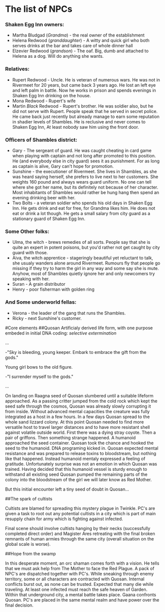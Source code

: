 # The list of NPCs

### Shaken Egg Inn owners:
  * Martha Bludgad (*Grandma*) - the real owner of the establishment
  * Helena Redwood (*granddaughter*) - A witty and quick girl who both serves
  drinks at the bar and takes care of whole dinner hall
  * Elzevier Redwood (*grandson*) - The oaf. Big, dumb and attached to Helena
  as a dog. Will do anything she wants.

### Relatives:
  * Rupert Redwood - Uncle. He is veteran of numerous wars. He was not in
  Rivermeet for 20 years, but came back 3 years ago. He lost an left eye and
  left palm in battle. Now he works in prison and spends evenings in Shaken Egg
  Inn drinking on the house.
  * Mona Redwood - Rupert's wife
  * Martin *Black* Redwood - Rupert's brother. He was soldier also, but he did
  not serve with Rupert. People speak that he served in secret police. He came
  back just recently but already manage to earn some reputation in shadier
  levels of Shambles. He is reclusive and never comes to Shaken Egg Inn, At least
  nobody saw him using the front door.


### Officers of Shambles district:
  * Gary - The sergeant of guard. He was caught cheating in card game when
  playing with captain and not long after promoted to this position. He (and
  everybody else in city guard) sees it as punishment. For as long as captain
  is alive, Gary can't hope for promotion.
  * Sunshine - the executioner of Rivermeet. She lives in Shambles, as she was
  heard saying herself, she prefers to live next to her customers. She weights
  160 pound and always wears guard uniform. No one can tell where she got her
  name, but its definitely not because of her character. Most inhabitants of
  Shambles would rather be hung hang then spend an evening drinking beer with her.
  * Two Bolts - a veteran soldier who spends his old days in Shaken Egg Inn. He
  gets drink and eat for free, for Grandma likes him. He does not eat or drink
  a lot though. He gets a small salary from city guard as a stationary guard of
  Shaken Egg Inn.

### Some Other folks:
  * Ulma, the witch - brews remedies of all sorts. People say that she is quite
  an expert in potent poisons, but you'd rather not get caught by city guard
  with those.
  * Aiva, the witch apprentice - stageringly beautiful yet reluctant to talk,
  she usualy wanders alone around Rivermeet. Rumours fly that people go missing
  if they try to harm the girl in any way and some say she is mute. Anyhow,
  most of Shambles quietly ignore her and only newcomers try speaking with her.
  * Suran - A grain distributor
  * Henry - poor fisherman with golden ring

### And Some underworld fellas:
  * Verona - the leader of the gang that runs the Shambles.
  * Ricky - next Sunshine's customer.

#Core elements
##Quosan
Artificialy derived life form, with one purpose embeded in initial DNA coding:
_selective extermination_

  ...

  -"Sky is bleeding, young keeper. Embark to embrace the gift from the gods."

  Young girl bows to the old figure.

  -"I surrender myself to the gods."

  ...

On landing on Raagna seed of Quosan slumbered until a suitable lifeform
approached. As a passing critter jumped from the cold rock which kept the seed
safe through the cosmos, Quosan was already slowly corrupting it from inside.
Without advanced mental capacities the creature was fully integrated as a host
in a few hours. In a few days Quosan spread to the whole sand lizzard colony.
At this point Quosan needed to find more versatile host to travel larger
distances and to have more resistant shell against volatile outside world.
First there was a dying stray coyote. Then a pair of griffons. Then something
strange happened. A humanoid approached the seed container. Quosan took the
chance and hooked the seed to the humanoid. DNA programing kicked in. Quosan
expected mental resistance and was prepared to release toxins to bloodstream,
but nothing like that happened. Instead humanoid mentaly expressed a feeling
of gratitude. Unfortunately surprise was not an emotion in which Quosan was
trained. Having decided that this humanoid vessel is sturdy enough to
withstand all existing seed Quosan pumped the remaining parts of the colony
into the bloodstream of the girl we will later know as Red Mother.

But this initial encounter left a tiny seed of doubt in Quosan...

##The spark of cultists

Cultists are blamed for spreading this mystery plague in Twinkle. PC's are
given a task to root out any potential cultists in a city which is part of main
resupply chain for army which is fighting against infected.

Final scene should involve cultists hanging by their necks (successfully
completed direct order) and Magister Ares retreating with the final broken
remnants of human armies through the same city (overall situation on the global
scale is worse).

##Hope from the swamp

In this desperate moment, an orc shaman comes forth with a vision. He tells
that we must ask help from The Mother to face the Red Plague. A pack of NPC's
are dispatched together with PC's. While sneaking through enemy territory, some
or all characters are contracted with Quosan. Internal conflicts burst out, as
none can be trusted. Expected that many die while traveling. At least one
infected must reach the safe heaven of Garden. Within that underground city, a
mental battle takes place. Gaana confronts Quosan. PC's are placed in the same
mental realm and have power over the final decision.

